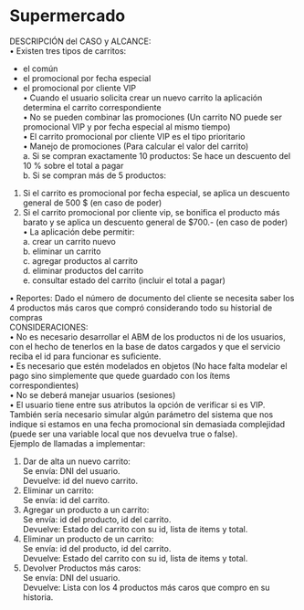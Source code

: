 # Supermercado


DESCRIPCIÓN del CASO y ALCANCE:  
•	Existen tres tipos de carritos:  
-	el común  
-	el promocional por fecha especial  
-	el promocional por cliente VIP  
•	Cuando el usuario solicita crear un nuevo carrito la aplicación determina el carrito correspondiente   
•	No se pueden combinar las promociones (Un carrito NO puede ser promocional VIP y por fecha  especial al mismo tiempo)  
•	El carrito promocional por cliente VIP es el tipo prioritario   
•	Manejo de promociones (Para calcular el valor del carrito)  
a.	Si se compran exactamente 10 productos: Se hace un descuento del 10 % sobre el  total a pagar  
b.	Si se compran más de 5 productos:  
1.	Si el carrito es promocional por fecha especial, se aplica un descuento   general de 500 $ (en caso de poder)  
2.	Si el carrito promocional por cliente vip, se bonifica el producto más barato  y se aplica un descuento general de $700.- (en caso de poder)  
•	La aplicación debe permitir:  
a.	crear un carrito nuevo  
b.	eliminar un carrito  
c.	agregar productos al carrito  
d.	eliminar productos del carrito  
e.	consultar estado del carrito (incluir el total a pagar) 
 
•	Reportes: Dado el número de documento del cliente se necesita saber los 4 productos más caros que compró considerando todo su historial de compras   
CONSIDERACIONES:  
•	No es necesario desarrollar el ABM de los productos ni de los usuarios, con el hecho de tenerlos  en la base de datos cargados y que el servicio reciba el id para funcionar es suficiente.   
•	Es necesario que estén modelados en objetos (No hace falta modelar el pago sino simplemente  que quede guardado con los ítems correspondientes)  
•	No se deberá manejar usuarios (sesiones)   
•	El usuario tiene entre sus atributos la opción de verificar si es VIP. También sería necesario simular algún parámetro del sistema que nos indique si estamos en una fecha promocional sin  demasiada complejidad (puede ser una variable local que nos devuelva true o false).  
Ejemplo de llamadas a implementar:  
1)	Dar de alta un nuevo carrito:  
Se envía: DNI del usuario.  
Devuelve: id del nuevo carrito.  
2)	Eliminar un carrito:  
Se envía: id del carrito.  
3)	Agregar un producto a un carrito:  
Se envía: id del producto, id del carrito.  
Devuelve: Estado del carrito con su id, lista de items y total.  
4)	Eliminar un producto de un carrito:  
Se envía: id del producto, id del carrito.  
 Devuelve: Estado del carrito con su id, lista de items y total.  
5)	Devolver Productos más caros:  
Se envía: DNI del usuario.  
Devuelve: Lista con los 4 productos más caros que compro en su historia.   
